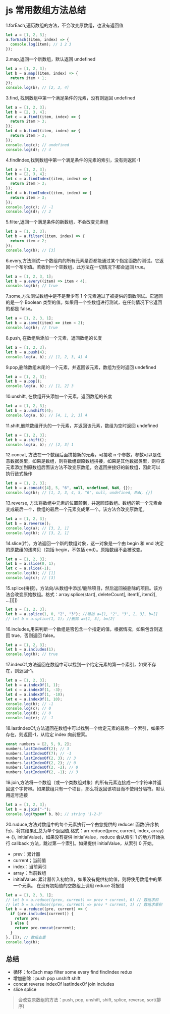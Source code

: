 # js 常用数组方法总结

1.forEach,遍历数组的方法，不会改变原数组，也没有返回值

```js
let a = [1, 2, 3];
a.forEach((item, index) => {
  console.log(item); // 1 2 3
});
```

2.map,返回一个新数组，默认返回 undefined

```js
let a = [1, 2, 3];
let b = a.map((item, index) => {
  return item + 1;
});
console.log(b); // [2, 3, 4]
```

3.find, 找到数组中第一个满足条件的元素，没有则返回 undefined

```js
let a = [1, 2, 3];
let b = [2, 3, 4];
let c = a.find((item, index) => {
  return item > 3;
});
let d = b.find((item, index) => {
  return item > 3;
});
console.log(c); // undefined
console.log(d); // 4
```

4.findIndex,找到数组中第一个满足条件的元素的索引，没有则返回-1

```js
let a = [1, 2, 3];
let b = [2, 3, 4];
let c = a.findIndex((item, index) => {
  return item > 3;
});
let d = b.findIndex((item, index) => {
  return item > 3;
});
console.log(c); // -1
console.log(d); // 2
```

5.filter,返回一个满足条件的新数组，不会改变元素组

```js
let a = [1, 2, 3];
let b = a.filter((item, index) => {
  return item > 2;
});
console.log(b); // [3]
```

6.every,方法测试一个数组内的所有元素是否都能通过某个指定函数的测试。它返回一个布尔值。若收到一个空数组，此方法在一切情况下都会返回 true。

```js
let a = [1, 2, 3, 1];
let b = a.every((item) => item < 4);
console.log(b); // true
```

7.some,方法测试数组中是不是至少有 1 个元素通过了被提供的函数测试。它返回的是一个 Boolean 类型的值。如果用一个空数组进行测试，在任何情况下它返回的都是 false。

```js
let a = [1, 2, 3, 1];
let b = a.some((item) => item < 2);
console.log(b); // true
```

8.push, 在数组后添加一个元素，返回数组的长度

```js
let a = [1, 2, 3];
let b = a.push(4);
console.log(a, b); // [1, 2, 3, 4] 4
```

9.pop,删除数组末尾的一个元素，并返回该元素，数组为空时返回 undefined

```js
let a = [1, 2, 3];
let b = a.pop();
console.log(a, b); // [1, 2] 3
```

10.unshift, 在数组开头添加一个元素，返回数组的长度

```js
let a = [1, 2, 3];
let b = a.unshift(4);
console.log(a, b); // [4, 1, 2, 3] 4
```

11.shift,删除数组开头的一个元素，并返回该元素，数组为空时返回 undefined

```js
let a = [1, 2, 3];
let b = a.shift();
console.log(a, b); // [2, 3] 1
```

12.concat, 方法在一个数组后面拼接新的元素，可接收 n 个参数，参数可以是任意数据类型，如果是数组，则将数组跟原数组拼接，如果是其他数据类型，则将该元素添加到原数组后面该方法不改变原数组，会返回拼接好的新数组，因此可以 执行链式操作

```js
let a = [1, 2, 3];
let b = a.concat([4], 5, "6", null, undefined, NaN, {});
console.log(b); // [1, 2, 3, 4, 5, "6", null, undefined, NaN, {}]
```

13.reverse, 方法将数组中元素的位置颠倒，并返回该数组。数组的第一个元素会变成最后一个，数组的最后一个元素变成第一个。该方法会改变原数组。

```js
let a = [1, 2, 3];
let b = a.reverse();
console.log(a); // [3, 2, 1]
console.log(b); // [3, 2, 1]
```

14.slice(片)，方法返回一个新的数组对象，这一对象是一个由 begin 和 end 决定的原数组的浅拷贝（包括 begin，不包括 end）。原始数组不会被改变。

```js
let a = [1, 2, 3];
let b = a.slice(0, 1);
let c = a.slice(-1);
console.log(b); // [1]
console.log(c); // [3]
```

15.splice(拼接)，方法向/从数组中添加/删除项目，然后返回被删除的项目。该方法会改变原始数组。格式：array.splice(start[, deleteCount[, item1[, item2[, ...]]]])

```js
let a = [1, 2, 3];
let b = a.splice(1, 0, "2", "3"); //增加 a=[1, "2", "3", 2, 3], b=[]
// let b = a.splice(1, 1); //删除 a=[1, 3], b=[2]
```

16.includes,用来判断一个数组是否包含一个指定的值，根据情况，如果包含则返回 true，否则返回 false。

```js
let a = [1, 2, 3];
let b = a.includes(1);
console.log(b); // true
```

17.indexOf,方法返回在数组中可以找到一个给定元素的第一个索引，如果不存在，则返回-1。

```js
let a = [1, 2, 3];
let b = a.indexOf(1, 1);
let c = a.indexOf(1, -3);
let d = a.indexOf(1, -10);
let e = a.indexOf(1, 10);
console.log(b); // -1
console.log(c); // 0
console.log(d); // 0
console.log(e); // -1
```

18.lastIndexOf,方法返回在数组中可以找到一个给定元素的最后一个索引，如果不存在，则返回-1，从给定 index 向前搜索。

```js
const numbers = [2, 5, 9, 2];
numbers.lastIndexOf(2); // 3
numbers.lastIndexOf(7); // -1
numbers.lastIndexOf(2, 3); // 3
numbers.lastIndexOf(2, 2); // 0
numbers.lastIndexOf(2, -2); // 0
numbers.lastIndexOf(2, -1); // 3
```

19.join,方法将一个数组（或一个类数组对象）的所有元素连接成一个字符串并返回这个字符串。如果数组只有一个项目，那么将返回该项目而不使用分隔符。默认用逗号连接

```js
let a = [1, 2, 3];
let b = a.join("-");
console.log(typeof b, b); // string '1-2-3'
```

20.ruduce,方法对数组中的每个元素执行一个由您提供的 reducer 函数(升序执行)，将其结果汇总为单个返回值,格式：arr.reduce((prev, current, index, array) => {}, initialValue)，如果没有提供 initialValue，reduce 会从索引 1 的地方开始执行 callback 方法，跳过第一个索引。如果提供 initialValue，从索引 0 开始。

- prev：累计器
- current；当前值
- index：当前索引
- array：当前数组
- initialValue: 累计器传入初始值，如果没有提供初始值，则将使用数组中的第一个元素。 在没有初始值的空数组上调用 reduce 将报错

```js
let a = [1, 2, 3, 1];
// let b = a.reduce((prev, current) => prev + current, 0) // 数组求和
// let b = a.reduce((prev, current) => prev * current, 1) // 数组求乘积
let b = a.reduce((pre, current) => {
  if (pre.includes(current)) {
    return pre;
  } else {
    return pre.concat(current);
  }
}, []); // 数组去重
console.log(b);
```

## 总结

- 循环：forEach map filter some every find findIndex redux
- 增加删除：push pop unshift shift
- concat reverse indexOf lastIndexOf join includes
- slice splice

> 会改变原数组的方法：push, pop, unshift, shift, splice, reverse, sort(排序)
